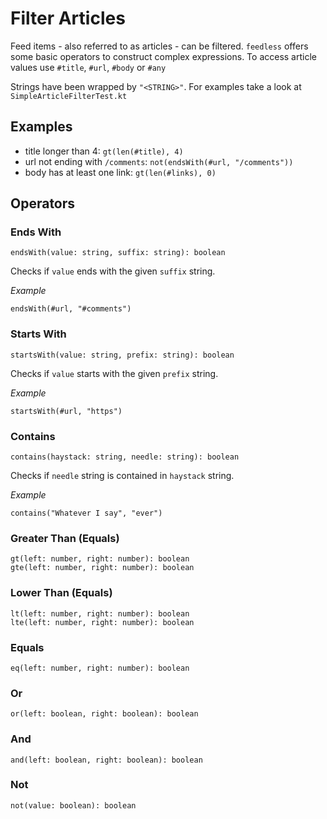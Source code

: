 # Filter Articles

Feed items - also referred to as articles - can be filtered. `feedless` offers some basic operators to construct complex expressions.
To access article values use `#title`, `#url`, `#body` or `#any`

Strings have been wrapped by `"<STRING>"`. For examples take a look at `SimpleArticleFilterTest.kt`

## Examples
- title longer than 4: `gt(len(#title), 4)`
- url not ending with `/comments`: `not(endsWith(#url, "/comments"))`
- body has at least one link: `gt(len(#links), 0)`

## Operators

### Ends With
```text
endsWith(value: string, suffix: string): boolean
```
Checks if `value` ends with the given `suffix` string.

*Example*
```text
endsWith(#url, "#comments")
```


### Starts With
```text
startsWith(value: string, prefix: string): boolean
```
Checks if `value` starts with the given `prefix` string.

*Example*
```text
startsWith(#url, "https")
```


### Contains
```text
contains(haystack: string, needle: string): boolean
```
Checks if `needle` string is contained in `haystack` string.

*Example*
```text
contains("Whatever I say", "ever")
```


### Greater Than (Equals)
```text
gt(left: number, right: number): boolean
gte(left: number, right: number): boolean
```

### Lower Than (Equals)
```text
lt(left: number, right: number): boolean
lte(left: number, right: number): boolean
```

### Equals
```text
eq(left: number, right: number): boolean
```

### Or
```text
or(left: boolean, right: boolean): boolean
```

### And
```text
and(left: boolean, right: boolean): boolean
```

### Not
```text
not(value: boolean): boolean
```
